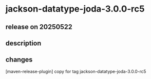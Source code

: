 # jackson-datatype-joda-3.0.0-rc5

## release on 20250522

## description

## changes

[maven-release-plugin] copy for tag jackson-datatype-joda-3.0.0-rc5

